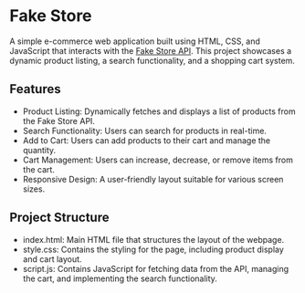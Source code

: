 # Fake Store

A simple e-commerce web application built using HTML, CSS, and JavaScript that interacts with the [Fake Store API](https://fakestoreapi.com/). This project showcases a dynamic product listing, a search functionality, and a shopping cart system.

## Features

- Product Listing: Dynamically fetches and displays a list of products from the Fake Store API.
- Search Functionality: Users can search for products in real-time.
- Add to Cart: Users can add products to their cart and manage the quantity.
- Cart Management: Users can increase, decrease, or remove items from the cart.
- Responsive Design: A user-friendly layout suitable for various screen sizes.

## Project Structure

- index.html: Main HTML file that structures the layout of the webpage.
- style.css: Contains the styling for the page, including product display and cart layout.
- script.js: Contains JavaScript for fetching data from the API, managing the cart, and implementing the search functionality.
